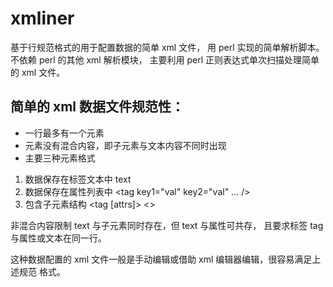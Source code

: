 # xmliner

基于行规范格式的用于配置数据的简单 xml 文件，
用 perl 实现的简单解析脚本。
不依赖 perl 的其他 xml 解析模块，
主要利用 perl 正则表达式单次扫描处理简单的 xml 文件。

## 简单的 xml 数据文件规范性：
* 一行最多有一个元素
* 元素没有混合内容，即子元素与文本内容不同时出现
* 主要三种元素格式

 1. 数据保存在标签文本中
      <tag>text</tag>
 1. 数据保存在属性列表中
      <tag key1="val" key2="val" ... />
 1. 包含子元素结构
      <tag [attrs]>
        <<child-tag>>
      </tag>

 非混合内容限制 text 与子元素同时存在，但 text 与属性可共存，
 且要求标签 tag 与属性或文本在同一行。

这种数据配置的 xml 文件一般是手动编辑或借助 xml 编辑器编辑，很容易满足上述规范
格式。
